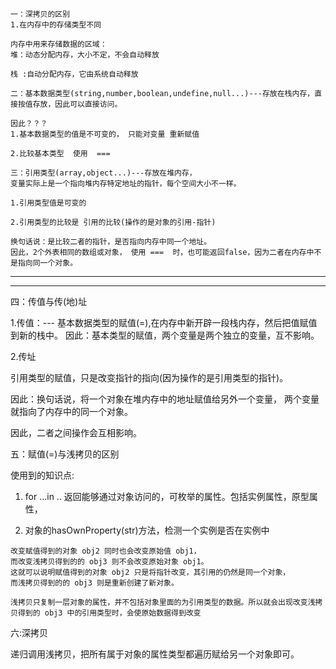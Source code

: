 ```
一：深拷贝的区别
1.在内存中的存储类型不同

内存中用来存储数据的区域：
堆：动态分配内存，大小不定，不会自动释放

栈 :自动分配内存，它由系统自动释放

```
```
二：基本数据类型(string,number,boolean,undefine,null...)---存放在栈内存，直接按值存放，因此可以直接访问。

因此？？？ 
1.基本数据类型的值是不可变的， 只能对变量 重新赋值

2.比较基本类型  使用  ===

```

```
三：引用类型(array,object...)---存放在堆内存，
变量实际上是一个指向堆内存特定地址的指针，每个空间大小不一样。

1.引用类型值是可变的 

2.引用类型的比较是 引用的比较(操作的是对象的引用-指针)

换句话说：是比较二者的指针，是否指向内存中同一个地址。
因此，2个外表相同的数组或对象， 使用 ===  时，也可能返回false，因为二者在内存中不是指向同一个对象。

```
------------------------------------------------------
------------------------------
四：传值与传(地)址

1.传值：---
基本数据类型的赋值(=),在内存中新开辟一段栈内存，然后把值赋值到新的栈中。
因此：基本类型的赋值，两个变量是两个独立的变量，互不影响。

2.传址

引用类型的赋值，只是改变指针的指向(因为操作的是引用类型的指针)。

因此：换句话说，将一个对象在堆内存中的地址赋值给另外一个变量， 两个变量就指向了内存中的同一个对象。

因此，二者之间操作会互相影响。

五：赋值(=)与浅拷贝的区别

使用到的知识点: 
1. for ...in .. 
返回能够通过对象访问的，可枚举的属性。包括实例属性，原型属性，

2. 对象的hasOwnProperty(str)方法，检测一个实例是否在实例中
```
改变赋值得到的对象 obj2 同时也会改变原始值 obj1，
而改变浅拷贝得到的的 obj3 则不会改变原始对象 obj1。
这就可以说明赋值得到的对象 obj2 只是将指针改变，其引用的仍然是同一个对象，
而浅拷贝得到的的 obj3 则是重新创建了新对象。

浅拷贝只复制一层对象的属性，并不包括对象里面的为引用类型的数据。所以就会出现改变浅拷贝得到的 obj3 中的引用类型时，会使原始数据得到改变
```

六:深拷贝

递归调用浅拷贝，把所有属于对象的属性类型都遍历赋给另一个对象即可。



